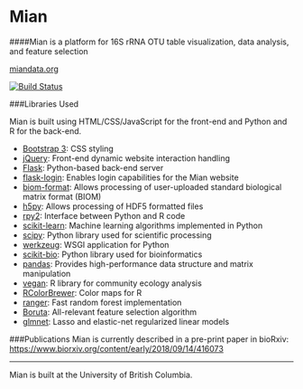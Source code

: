 # Mian
####Mian is a platform for 16S rRNA OTU table visualization, data analysis, and feature selection

[miandata.org](miandata.org)

[![Build Status](https://travis-ci.org/tbj128/mian.svg?branch=master)](https://travis-ci.org/tbj128/mian)

###Libraries Used

Mian is built using HTML/CSS/JavaScript for the front-end and Python and R for the back-end.

- [Bootstrap 3](https://getbootstrap.com/docs/3.3/getting-started/): CSS styling
- [jQuery](https://jquery.com/): Front-end dynamic website interaction handling
- [Flask](http://flask.pocoo.org/): Python-based back-end server
- [flask-login](https://github.com/maxcountryman/flask-login): Enables login capabilities for the Mian website
- [biom-format](https://github.com/biocore/biom-format): Allows processing of user-uploaded standard biological matrix format (BIOM) 
- [h5py](https://github.com/h5py/h5py): Allows processing of HDF5 formatted files
- [rpy2](https://rpy2.readthedocs.io/): Interface between Python and R code
- [scikit-learn](https://scikit-learn.org/stable/): Machine learning algorithms implemented in Python
- [scipy](https://www.scipy.org/): Python library used for scientific processing
- [werkzeug](https://github.com/pallets/werkzeug): WSGI application for Python
- [scikit-bio](http://scikit-bio.org/): Python library used for bioinformatics
- [pandas](https://pandas.pydata.org/): Provides high-performance data structure and matrix manipulation
- [vegan](https://cran.r-project.org/web/packages/vegan/vegan.pdf): R library for community ecology analysis 
- [RColorBrewer](https://www.rdocumentation.org/packages/RColorBrewer/versions/1.1-2/topics/RColorBrewer): Color maps for R
- [ranger](https://cran.r-project.org/web/packages/ranger/ranger.pdf): Fast random forest implementation
- [Boruta](https://cran.r-project.org/web/packages/Boruta/Boruta.pdf): All-relevant feature selection algorithm
- [glmnet](https://cran.r-project.org/web/packages/glmnet/glmnet.pdf): Lasso and elastic-net regularized linear models

###Publications
Mian is currently described in a pre-print paper in bioRxiv: https://www.biorxiv.org/content/early/2018/09/14/416073

---

Mian is built at the University of British Columbia. 


